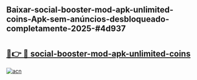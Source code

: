 ## Baixar-social-booster-mod-apk-unlimited-coins-Apk-sem-anúncios-desbloqueado-completamente-2025-#4d937

# <h2><a href="https://ainizakaria.my?title=social-booster-mod-apk-unlimited-coins&ref=20M">🔗👉 🔴 social-booster-mod-apk-unlimited-coins</a></h2>

[![acn](https://github.com/user-attachments/assets/0f9c940e-d8b0-45ae-aac7-cd30a18b3e1c)](https://ainizakaria.my?title=social-booster-mod-apk-unlimited-coins&ref=20M)

